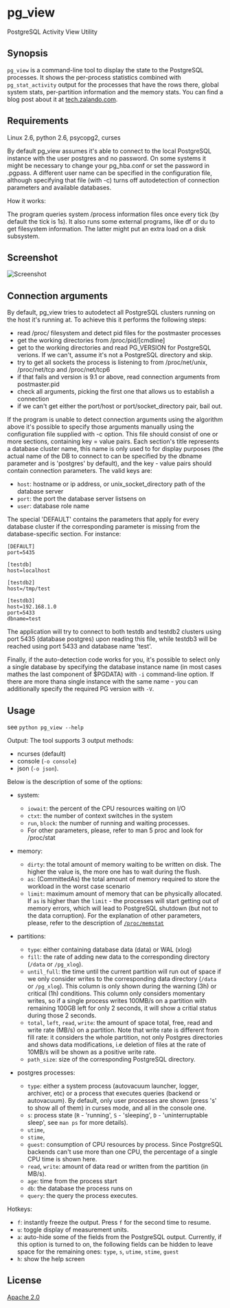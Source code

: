 pg_view
=======

PostgreSQL Activity View Utility

Synopsis
---------

`pg_view` is a command-line tool to display the state to the PostgreSQL processes.
It shows the per-process statistics combined with `pg_stat_activity` output for the processes
that have the rows there, global system stats, per-partition information and the memory stats.
You can find a blog post about it at [tech.zalando.com](http://tech.zalando.com/getting-a-quick-view-of-your-postgresql-stats/).

Requirements
------------

Linux 2.6, python 2.6, psycopg2, curses

By default pg_view assumes it's able to connect to the local PostgreSQL instance with the user postgres and no password. On some systems it might be necessary to change your pg_hba.conf or set the password in .pgpass. A different user name can be specified in the configuration file, although specifying that file (with -c) turns off autodetection of connection parameters and available databases.

How it works:

The program queries system /process information files once every tick (by default the tick is 1s). It also
runs some external programs, like df or du to get filesystem information. The latter might put an extra
load on a disk subsystem.

Screenshot
-----------
![Screenshot](https://raw.github.com/zalando/pg_view/master/images/pg_view_screenshot.png "pg_view screenshot")

Connection arguments
--------------------

By default, pg_view tries to autodetect all PostgreSQL clusters running on the host it's running at. To achieve
this it performs the following steps:

* read /proc/ filesystem and detect pid files for the postmaster processes
* get the working directories from /proc/pid/[cmdline]
* get to the working directories and read PG_VERSION for PostgreSQL verions. If we can't, assume it's not a PostgreSQL directory and skip.
* try to get all sockets the process is listening to from /proc/net/unix, /proc/net/tcp and /proc/net/tcp6
* if that fails and version is 9.1 or above, read connection arguments from postmaster.pid
* check all arguments, picking the first one that allows us to establish a connection
* if we can't get either the port/host or port/socket_directory pair, bail out.

If the program is unable to detect connection arguments using the algorithm above it's possible to specify
those arguments manually using the configuration file supplied with -c option. This file should consist of
one or more sections, containing key = value pairs. Each section's title represents a database cluster name,
this name is only used to for display purposes (the actual name of the DB to connect to can be specified by the dbname parameter and is 'postgres' by default), and the key - value pairs should contain connection parameters. The valid keys are:

* `host`:             hostname or ip address, or unix_socket_directory path of the database server
* `port`:             the port the database server listsens on
* `user`:             database role name

The special 'DEFAULT' contains the parameters that apply for every database cluster if the corresponding parameter
is missing from the database-specific section. For instance:

    [DEFAULT]
    port=5435
    
    [testdb]
    host=localhost
    
    [testdb2]
    host=/tmp/test
    
    [testdb3]
    host=192.168.1.0
    port=5433
    dbname=test

The application will try to connect to both testdb and testdb2 clusters using port 5435 (database postgres) upon reading this file, while testdb3 will be reached using port 5433 and database name 'test'.

Finally, if the auto-detection code works for you, it's possible to select only a single database by specifying
the database instance name (in most cases mathes the last component of $PGDATA) with `-i` command-line option. If there are more thana single instance with the same name - you can additionally specify the required PG version with `-V`.

Usage
-----
see `python pg_view --help`

Output:
The tool supports 3 output methods:
* ncurses (default)
* console (`-o console`)
* json (`-o json`).

Below is the description of some of the options:
* system:
	* `iowait`: the percent of the CPU resources waiting on I/O
	* `ctxt`: the number of context switches in the system
	* `run`, `block`: the number of running and waiting processes.
	* For other parameters, please, refer to man 5 proc and look for /proc/stat
* memory:
    * `dirty`:  the total amount of memory waiting to be written on disk. The higher
    	        the value is, the more one has to wait during the flush.
    * `as`:	(CommittedAs) the total amount of memory required to store the workload
    		in the worst case scenario
    * `limit`:	maximum amount of memory that can be physically allocated. If `as` is higher
    		than the `limit` - the processes will start getting out of memory errors,
    		which will lead to PostgreSQL shutdown (but not to the data corruption).
    For the explanation of other parameters, please, refer to the description of
    [`/proc/memstat`](http://git.kernel.org/cgit/linux/kernel/git/torvalds/linux.git/tree/Documentation/filesystems/proc.txt)

* partitions:
	* `type`: 		 either containing database data (data) or WAL (xlog)
	* `fill`: 		 the rate of adding new data to the corresponding directory (`/data` or `/pg_xlog`).
	* `until_full`:  the time until the current partition will run out of space if we only consider writes
				 to the corresponding data directory (`/data` or `/pg_xlog`). This column is only shown
				 during the warning (3h) or critical (1h) conditions. This column only considers momentary
				 writes, so if a single process writes 100MB/s on a partition with remaining 100GB left for
				 only 2 seconds, it will show a critial status during those 2 seconds.
	* `total`, `left`, `read`, `write`: the amount of space total, free, read and write rate (MB/s) on a partition. Note that write rate is different from fill rate: it considers the whole partition, not only Postgres directories and shows data modifications, i.e deletion of files at the rate of 10MB/s will be shown as a positive write rate.
	* `path_size`:	 size of the corresponding PostgreSQL directory.

* postgres processes:
	* `type`:		 either a system process (autovacuum launcher, logger, archiver, etc) or a process that
				 executes queries (backend or autovacuum). By default, only user processes are shown (press
				 's' to show all of them) in curses mode, and all in the console one.
	* `s`:			 process state (`R` - 'running', `S` - 'sleeping', `D` - 'uninterruptable sleep', see `man ps`
				 for more details).
	* `utime`,
	* `stime`,
	* `guest`:		 consumption of CPU resources by process. Since PostgreSQL backends can't use more than one
				 CPU, the percentage of a single CPU time is shown here.
	* `read`, `write`:  amount of data read or written from the partition (in MB/s).
	* `age`:		 time from the process start
	* `db`:			 the database the process runs on
	* `query`:		 the query the process executes.


Hotkeys:
* `f`: instantly freeze the output. Press `f` for the second time to resume.
* `u`: toggle display of measurement units.
* `a`: auto-hide some of the fields from the PostgreSQL output. Currently, if this option is turned to on, the following fields can be hidden to leave space for the remaining ones: `type`, `s`, `utime`, `stime`, `guest`
* `h`: show the help screen

License
-------

[Apache 2.0](http://www.apache.org/licenses/LICENSE-2.0)
